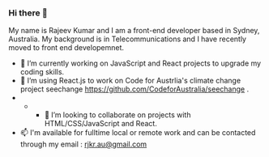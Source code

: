 ### Hi there 👋
My name is Rajeev Kumar and I am a front-end developer based in Sydney, Australia. My background is in Telecommunications and I have recently moved to front end developemnet.

- 🔭 I’m currently working on JavaScript and React projects to upgrade my coding skills.
- 🌱 I’m using React.js to work on Code for Austrlia's climate change project seechange https://github.com/CodeforAustralia/seechange .
- - - 👯 I’m looking to collaborate on projects with HTML/CSS/JavaScript and React.
- 📫 I'm available for fulltime local or remote work and can be contacted through my email :  rjkr.au@gmail.com


<!--
**rjkr007/rjkr007** is a ✨ _special_ ✨ repository because its `README.md` (this file) appears on your GitHub profile.

Here are some ideas to get you started:

- 🔭 I’m currently working on ...
- 🌱 I’m currently learning ...
- 👯 I’m looking to collaborate on ...
- 🤔 I’m looking for help with ...
- 💬 Ask me about ...
- 📫 How to reach me: ...
- 😄 Pronouns: ...
- ⚡ Fun fact: ...
-->
